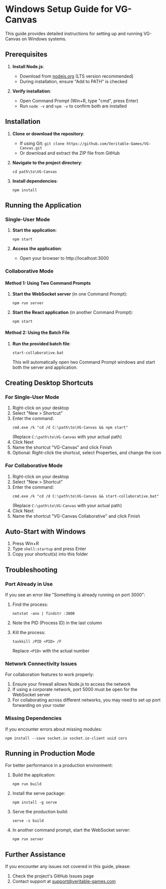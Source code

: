 # Windows Setup Guide for VG-Canvas

This guide provides detailed instructions for setting up and running VG-Canvas on Windows systems.

## Prerequisites

1. **Install Node.js**:
   - Download from [nodejs.org](https://nodejs.org/) (LTS version recommended)
   - During installation, ensure "Add to PATH" is checked

2. **Verify installation**:
   - Open Command Prompt (Win+R, type "cmd", press Enter)
   - Run `node -v` and `npm -v` to confirm both are installed

## Installation

1. **Clone or download the repository**:
   - If using Git: `git clone https://github.com/Veritable-Games/VG-Canvas.git`
   - Or download and extract the ZIP file from GitHub

2. **Navigate to the project directory**:
   ```
   cd path\to\VG-Canvas
   ```

3. **Install dependencies**:
   ```
   npm install
   ```

## Running the Application

### Single-User Mode

1. **Start the application**:
   ```
   npm start
   ```

2. **Access the application**:
   - Open your browser to http://localhost:3000

### Collaborative Mode

#### Method 1: Using Two Command Prompts

1. **Start the WebSocket server** (in one Command Prompt):
   ```
   npm run server
   ```

2. **Start the React application** (in another Command Prompt):
   ```
   npm start
   ```

#### Method 2: Using the Batch File

1. **Run the provided batch file**:
   ```
   start-collaborative.bat
   ```
   This will automatically open two Command Prompt windows and start both the server and application.

## Creating Desktop Shortcuts

### For Single-User Mode

1. Right-click on your desktop
2. Select "New > Shortcut"
3. Enter the command:
   ```
   cmd.exe /k "cd /d C:\path\to\VG-Canvas && npm start"
   ```
   (Replace `C:\path\to\VG-Canvas` with your actual path)
4. Click Next
5. Name the shortcut "VG-Canvas" and click Finish
6. Optional: Right-click the shortcut, select Properties, and change the icon

### For Collaborative Mode

1. Right-click on your desktop
2. Select "New > Shortcut"
3. Enter the command:
   ```
   cmd.exe /k "cd /d C:\path\to\VG-Canvas && start-collaborative.bat"
   ```
   (Replace `C:\path\to\VG-Canvas` with your actual path)
4. Click Next
5. Name the shortcut "VG-Canvas Collaborative" and click Finish

## Auto-Start with Windows

1. Press Win+R
2. Type `shell:startup` and press Enter
3. Copy your shortcut(s) into this folder

## Troubleshooting

### Port Already in Use

If you see an error like "Something is already running on port 3000":

1. Find the process:
   ```
   netstat -ano | findstr :3000
   ```

2. Note the PID (Process ID) in the last column

3. Kill the process:
   ```
   taskkill /PID <PID> /F
   ```
   Replace `<PID>` with the actual number

### Network Connectivity Issues

For collaboration features to work properly:

1. Ensure your firewall allows Node.js to access the network
2. If using a corporate network, port 5000 must be open for the WebSocket server
3. For collaborating across different networks, you may need to set up port forwarding on your router

### Missing Dependencies

If you encounter errors about missing modules:

```
npm install --save socket.io socket.io-client uuid cors
```

## Running in Production Mode

For better performance in a production environment:

1. Build the application:
   ```
   npm run build
   ```

2. Install the serve package:
   ```
   npm install -g serve
   ```

3. Serve the production build:
   ```
   serve -s build
   ```

4. In another command prompt, start the WebSocket server:
   ```
   npm run server
   ```

## Further Assistance

If you encounter any issues not covered in this guide, please:

1. Check the project's GitHub Issues page
2. Contact support at support@veritable-games.com